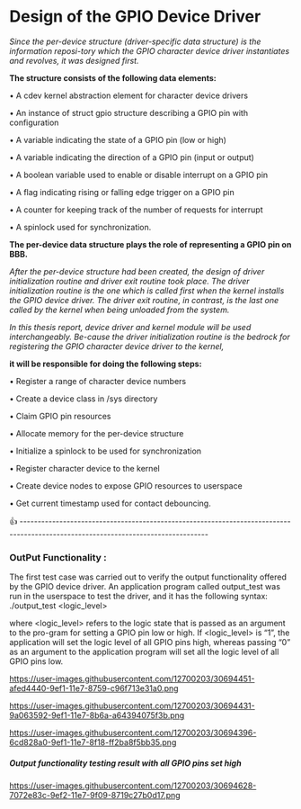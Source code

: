 # Design of the GPIO Device Driver

_Since the per-device structure (driver-specific data structure) is the information reposi-tory which the GPIO character device driver instantiates and revolves, it was designed first._

**The structure consists of the following data elements:** 


• A cdev kernel abstraction element for character device drivers

• An instance of struct gpio structure describing a GPIO pin with configuration

• A variable indicating the state of a GPIO pin (low or high) 

• A variable indicating the direction of a GPIO pin (input or output) 

• A boolean variable used to enable or disable interrupt on a GPIO pin 

• A flag indicating rising or falling edge trigger on a GPIO pin 

• A counter for keeping track of the number of requests for interrupt 

• A spinlock used for synchronization. 

**The per-device data structure plays the role of representing a GPIO pin on BBB.**


_After the per-device structure had been created, the design of driver initialization routine and driver exit routine took place.
The driver initialization routine is the one which is called first when the kernel installs the GPIO device driver. The driver exit 
routine, in contrast, is the last one called by the kernel when being unloaded from the system._
 
 _In this thesis report, device driver and kernel module will be used interchangeably. Be-cause the driver
 initialization routine is the bedrock for registering the GPIO character device driver to the kernel,_
 
 **it will be responsible for doing the following steps:**
 
 
 • Register a range of character device numbers 
 
 • Create a device class in /sys directory 
 
 • Claim GPIO pin resources 
 
 • Allocate memory for the per-device structure 
 
 • Initialize a spinlock to be used for synchronization
 
 • Register character device to the kernel 
 
 • Create device nodes to expose GPIO resources to userspace 
 
 • Get current timestamp used for contact debouncing. 

:+1: ----------------------------------------------------------------------------------------------------------------------------------

### OutPut Functionality :

The first test case was carried out to verify the output functionality offered by the GPIO device driver. An application program called output_test was run in the userspace to test the driver, and it has the following syntax: 
./output_test <logic_level>  

where <logic_level> refers to the logic state that is passed as an argument to the pro-gram for setting a GPIO pin low or high. If <logic_level> is “1”, the application will set the logic level of all GPIO pins high, whereas passing “0” as an argument to the application program will set all the logic level of all GPIO pins low.


https://user-images.githubusercontent.com/12700203/30694451-afed4440-9ef1-11e7-8759-c96f713e31a0.png

https://user-images.githubusercontent.com/12700203/30694431-9a063592-9ef1-11e7-8b6a-a64394075f3b.png

https://user-images.githubusercontent.com/12700203/30694396-6cd828a0-9ef1-11e7-8f18-ff2ba8f5bb35.png



##### _Output functionality testing result with all GPIO pins set high_


https://user-images.githubusercontent.com/12700203/30694628-7072e83c-9ef2-11e7-9f09-8719c27b0d17.png
